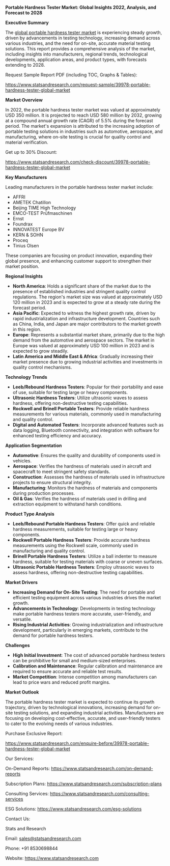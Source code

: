 ﻿**Portable Hardness Tester Market: Global Insights 2022, Analysis, and Forecast to 2028**

**Executive Summary**

The [global portable hardness tester market](https://www.statsandresearch.com/report/39978-portable-hardness-tester-global-market) is experiencing steady growth, driven by advancements in testing technology, increasing demand across various industries, and the need for on-site, accurate material testing solutions. This report provides a comprehensive analysis of the market, including insights into manufacturers, regional trends, technological developments, application areas, and product types, with forecasts extending to 2028.

Request Sample Report PDF (including TOC, Graphs & Tables):

<https://www.statsandresearch.com/request-sample/39978-portable-hardness-tester-global-market>

**Market Overview**

In 2022, the portable hardness tester market was valued at approximately USD 350 million. It is projected to reach USD 580 million by 2032, growing at a compound annual growth rate (CAGR) of 5.5% during the forecast period. The market's expansion is attributed to the increasing adoption of portable testing solutions in industries such as automotive, aerospace, and manufacturing, where on-site testing is crucial for quality control and material verification.

Get up to 30% Discount:

<https://www.statsandresearch.com/check-discount/39978-portable-hardness-tester-global-market>

**Key Manufacturers**

Leading manufacturers in the portable hardness tester market include:

- AFFRI
- AMETEK Chatillon
- Beijing TIME High Technology
- EMCO-TEST Prüfmaschinen
- Ernst
- Foundrax
- INNOVATEST Europe BV
- KERN & SOHN
- Proceq
- Tinius Olsen

These companies are focusing on product innovation, expanding their global presence, and enhancing customer support to strengthen their market position.

**Regional Insights**

- **North America**: Holds a significant share of the market due to the presence of established industries and stringent quality control regulations. The region's market size was valued at approximately USD 120 million in 2023 and is expected to grow at a steady rate during the forecast period.
- **Asia Pacific**: Expected to witness the highest growth rate, driven by rapid industrialization and infrastructure development. Countries such as China, India, and Japan are major contributors to the market growth in this region.
- **Europe**: Represents a substantial market share, primarily due to the high demand from the automotive and aerospace sectors. The market in Europe was valued at approximately USD 100 million in 2023 and is expected to grow steadily.
- **Latin America and Middle East & Africa**: Gradually increasing their market presence due to growing industrial activities and investments in quality control mechanisms.

**Technology Trends**

- **Leeb/Rebound Hardness Testers**: Popular for their portability and ease of use, suitable for testing large or heavy components.
- **Ultrasonic Hardness Testers**: Utilize ultrasonic waves to assess hardness, offering non-destructive testing capabilities.
- **Rockwell and Brinell Portable Testers**: Provide reliable hardness measurements for various materials, commonly used in manufacturing and quality control.
- **Digital and Automated Testers**: Incorporate advanced features such as data logging, Bluetooth connectivity, and integration with software for enhanced testing efficiency and accuracy.

**Application Segmentation**

- **Automotive**: Ensures the quality and durability of components used in vehicles.
- **Aerospace**: Verifies the hardness of materials used in aircraft and spacecraft to meet stringent safety standards.
- **Construction**: Assesses the hardness of materials used in infrastructure projects to ensure structural integrity.
- **Manufacturing**: Monitors the hardness of materials and components during production processes.
- **Oil & Gas**: Verifies the hardness of materials used in drilling and extraction equipment to withstand harsh conditions.

**Product Type Analysis**

- **Leeb/Rebound Portable Hardness Testers**: Offer quick and reliable hardness measurements, suitable for testing large or heavy components.
- **Rockwell Portable Hardness Testers**: Provide accurate hardness measurements using the Rockwell scale, commonly used in manufacturing and quality control.
- **Brinell Portable Hardness Testers**: Utilize a ball indenter to measure hardness, suitable for testing materials with coarse or uneven surfaces.
- **Ultrasonic Portable Hardness Testers**: Employ ultrasonic waves to assess hardness, offering non-destructive testing capabilities.

**Market Drivers**

- **Increasing Demand for On-Site Testing**: The need for portable and efficient testing equipment across various industries drives the market growth.
- **Advancements in Technology**: Developments in testing technology make portable hardness testers more accurate, user-friendly, and versatile.
- **Rising Industrial Activities**: Growing industrialization and infrastructure development, particularly in emerging markets, contribute to the demand for portable hardness testers.

**Challenges**

- **High Initial Investment**: The cost of advanced portable hardness testers can be prohibitive for small and medium-sized enterprises.
- **Calibration and Maintenance**: Regular calibration and maintenance are required to ensure accurate and reliable test results.
- **Market Competition**: Intense competition among manufacturers can lead to price wars and reduced profit margins.

**Market Outlook**

The portable hardness tester market is expected to continue its growth trajectory, driven by technological innovations, increasing demand for on-site testing solutions, and expanding industrial activities. Manufacturers are focusing on developing cost-effective, accurate, and user-friendly testers to cater to the evolving needs of various industries.

Purchase Exclusive Report:

<https://www.statsandresearch.com/enquire-before/39978-portable-hardness-tester-global-market>

Our Services:

On-Demand Reports: <https://www.statsandresearch.com/on-demand-reports>

Subscription Plans: <https://www.statsandresearch.com/subscription-plans>

Consulting Services: <https://www.statsandresearch.com/consulting-services>

ESG Solutions: <https://www.statsandresearch.com/esg-solutions>

Contact Us:

Stats and Research

Email: <sales@statsandresearch.com>

Phone: +91 8530698844

Website: <https://www.statsandresearch.com>













